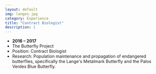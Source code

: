 ```yaml
---
layout: default
img: langes.jpg
category: Experience
title: "Contract Biologist"
description: |
---
```


* __2016 – 2017__
* The Butterfly Project
* Position: Contract Biologist
* Research: Population maintenance and propagation of endangered butterflies, specifically the Lange's Metalmark Butterfly and the Palos Verdes Blue Butterfly.
